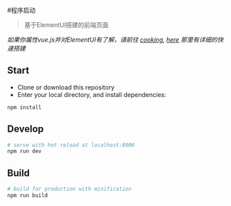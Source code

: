 #程序启动


> 基于ElementUI搭建的前端页面


*如果你属性vue.js并对ElementUI有了解，请前往 [cooking](https://github.com/elemefe/cooking), [here](https://github.com/ElementUI/element-cooking-starter) 那里有详细的快速搭建*

## Start

 - Clone or download this repository
 - Enter your local directory, and install dependencies:

``` bash
npm install
```

## Develop

``` bash
# serve with hot reload at localhost:8000
npm run dev
```

## Build

``` bash
# build for production with minification
npm run build
```
